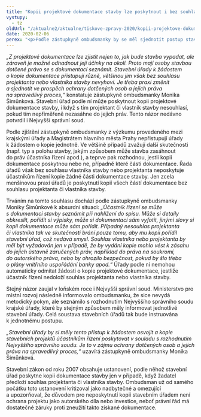 ```yaml
---
title: "Kopii projektové dokumentace stavby lze poskytnout i bez souhlasu vlastníka"
vystupy:
  - tz
oldUrl: "/aktualne2/aktualne/tiskove-zpravy-2020/kopii-projektove-dokumentace-stavby-lze-poskytnout-i-bez-souhlasu-vlastnika/"
date: 2020-02-06
perex: "<p>Podle zástupkyně ombudsmanky by se měl sjednotit postup stavebních úřadů při poskytování kopií projektové dokumentace staveb. Z výzkumu provedeného mezi krajskými úřady a Magistrátem hl. města Prahy totiž vyplynulo, že praxe v krajích se liší. Ministerstvo pro místní rozvoj přislíbilo nápravu. Ochráncem dlouhodobě zastávaný názor, že kopii dokumentace lze poskytnout, i když s tím vlastník stavby či projektant nesouhlasí, totiž nedávno potvrdil i Nejvyšší správní soud.</p>"
---
```


<!-- imported from the old website -->

<p><i>„Z projektové dokumentace lze zjistit nejen to, jak bude stavba vypadat, ale zároveň je možné odhadnout její účinky na okolí. Proto mají osoby stavbou dotčené právo se s dokumentací seznámit. Stavební úřady k žádostem o kopie dokumentace přistupují různě, většinou jim však bez souhlasu projektanta nebo vlastníka stavby nevyhoví. Je třeba praxi změnit a sjednotit ve prospěch ochrany dotčených osob a jejich práva na spravedlivý proces,“</i> konstatuje zástupkyně ombudsmanky Monika Šimůnková. Stavební úřad podle ní může poskytnout kopii projektové dokumentace stavby, i když s tím projektant či vlastník stavby nesouhlasí, pokud tím nepřiměřeně nezasáhne do jejich práv. Tento názor nedávno potvrdil i Nejvyšší správní soud.</p> <p>Podle zjištění zástupkyně ombudsmanky z výzkumu provedeného mezi krajskými úřady a Magistrátem hlavního města Prahy nepřistupují úřady k žádostem o kopie jednotně. Ve většině případů zvažují další skutečnosti (např. typ a polohu stavby, jakým způsobem může stavba zasáhnout do práv účastníka řízení apod.), a teprve pak rozhodnou, jestli kopii dokumentace poskytnou nebo ne, případně které části dokumentace. Řada úřadů však bez souhlasu vlastníka stavby nebo projektanta neposkytuje účastníkům řízení kopie žádné části dokumentace stavby. Jen zcela menšinovou praxí úřadů je poskytnutí kopií všech částí dokumentace bez souhlasu projektanta či vlastníka stavby.</p> <p>Trváním na tomto souhlasu dochází podle zástupkyně ombudsmanky Moniky Šimůnkové k absurdní situaci: <i>„Účastník řízení se může s dokumentací stavby seznámit při nahlížení do spisu. Může si detaily obkreslit, pořídit si výpisky, může si dokumentaci sám vyfotit, jinými slovy si kopii dokumentace může sám pořídit. Případný nesouhlas projektanta či vlastníka tak ve skutečnosti brání pouze tomu, aby mu kopii pořídil stavební úřad, což nedává smysl. Souhlas vlastníka nebo projektanta by měl být vyžadován jen v případě, že by vydání kopie mohlo vést k zásahu do jejich ústavně zaručených práv, například do práva na soukromí, do autorského práva, nebo by ohrozilo bezpečnost, pokud by šlo třeba o plány vnitřního uspořádání banky apod.“</i> Úřady podle ní nemohou automaticky odmítat žádosti o kopie projektové dokumentace, jestliže účastník řízení nedoloží souhlas projektanta nebo vlastníka stavby.</p> <p>Stejný názor zaujal v loňském roce i Nejvyšší správní soud. Ministerstvo pro místní rozvoj následně informovalo ombudsmanku, že sice nevydá metodický pokyn, ale seznámilo s rozhodnutím Nejvyššího správního soudu krajské úřady, které by stejným způsobem měly informovat jednotlivé stavební úřady. Celá soustava stavebních úřadů tak bude instruována k jednotnému postupu.</p> <p><i>„Stavební úřady by si měly tento přístup k žádostem osvojit a kopie stavebních projektů účastníkům řízení poskytovat v souladu s rozhodnutím Nejvyššího správního soudu. Je to v zájmu ochrany dotčených osob a jejich práva na spravedlivý proces,“</i> uzavírá zástupkyně ombudsmanky Monika Šimůnková.</p> <p>Stavební zákon od roku 2007 obsahuje ustanovení, podle něhož stavební úřad poskytne kopii dokumentace stavby jen v případě, když žadatel předloží souhlas projektanta či vlastníka stavby. Ombudsman už od samého počátku toto ustanovení kritizoval jako nadbytečné a omezující a upozorňoval, že důvodem pro neposkytnutí kopií stavebním úřadem není ochrana projektu jako autorského díla nebo investice, neboť právní řád má dostatečné záruky proti zneužití takto získané dokumentace.</p>
